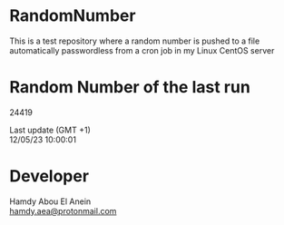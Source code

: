# RandomNumber    
This is a test repository where a random number is pushed to a file automatically passwordless from a cron job in my Linux CentOS server    
# Random Number of the last run   
24419
      
Last update (GMT +1)    
12/05/23 10:00:01
# Developer    
Hamdy Abou El Anein   
hamdy.aea@protonmail.com
